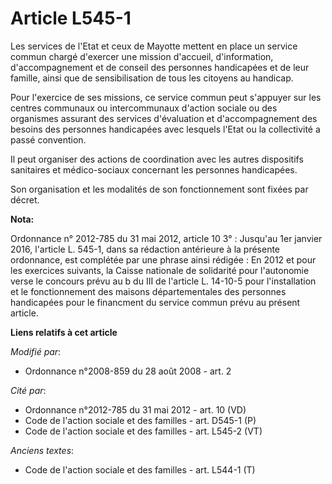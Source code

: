 # Article L545-1

Les services de l'Etat et ceux de Mayotte mettent en place un service commun chargé d'exercer une mission d'accueil,
d'information, d'accompagnement et de conseil des personnes handicapées et de leur famille, ainsi que de sensibilisation de
tous les citoyens au handicap. 

Pour l'exercice de ses missions, ce service commun peut s'appuyer sur les centres communaux ou intercommunaux d'action
sociale ou des organismes assurant des services d'évaluation et d'accompagnement des besoins des personnes handicapées avec
lesquels l'Etat ou la collectivité a passé convention. 

Il peut organiser des actions de coordination avec les autres dispositifs sanitaires et médico-sociaux concernant les
personnes handicapées. 

Son organisation et les modalités de son fonctionnement sont fixées par décret.

**Nota:**

Ordonnance n° 2012-785 du 31 mai 2012, article 10 3° : Jusqu'au 1er janvier 2016, l'article L. 545-1, dans sa rédaction
antérieure à la présente ordonnance, est complétée par une phrase ainsi rédigée : En  2012 et pour les exercices suivants, la
Caisse nationale de solidarité  pour l'autonomie verse le concours prévu au b du III de l'article L.  14-10-5 pour
l'installation et le fonctionnement des maisons  départementales des personnes handicapées pour le financment du service
commun prévu au présent article.

**Liens relatifs à cet article**

_Modifié par_:

  - Ordonnance n°2008-859 du 28 août 2008 - art. 2

_Cité par_:

  - Ordonnance n°2012-785 du 31 mai 2012 - art. 10 (VD)
  - Code de l'action sociale et des familles - art. D545-1 (P)
  - Code de l'action sociale et des familles - art. L545-2 (VT)

_Anciens textes_:

  - Code de l'action sociale et des familles - art. L544-1 (T)

